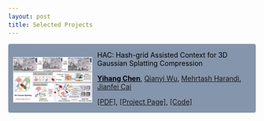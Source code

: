 ```yaml
---
layout: post
title: Selected Projects
---
```


<div style="display: flex; align-items: center; background-color: rgb(133, 149, 171); color: black; border-radius: 4px;">
  <div style="flex: 1;">
    <img src="/paperhacteaser.png" alt="mmme" style="max-width: 100%; margin-top: 10px; margin-left: 10px;">
  </div>
  <div style="flex: 2; padding-left: 20px;">
    <p>HAC: Hash-grid Assisted Context for 3D Gaussian Splatting Compression</p>
    <p><span style="font-weight: bold;"><u>Yihang Chen</u></span>, <a href="https://qianyiwu.github.io" target="_blank">Qianyi Wu</a>, <a href="https://sites.google.com/site/mehrtashharandi/" target="_blank">Mehrtash Harandi</a>, <a href="http://jianfei-cai.github.io" target="_blank">Jianfei Cai</a></p>
    <p><a href="https://yihangchen-ee.github.io/" target="_blank">[PDF]</a>, <a href="https://yihangchen-ee.github.io/paper_hac/" target="_blank">[Project Page]</a>, <a href="https://github.com/yihangchen-ee/hac/" target="_blank">[Code]</a></p>
  </div>
</div>


